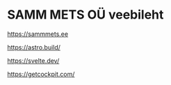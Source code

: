 # SAMM METS OÜ veebileht

https://sammmets.ee

https://astro.build/

https://svelte.dev/

https://getcockpit.com/
